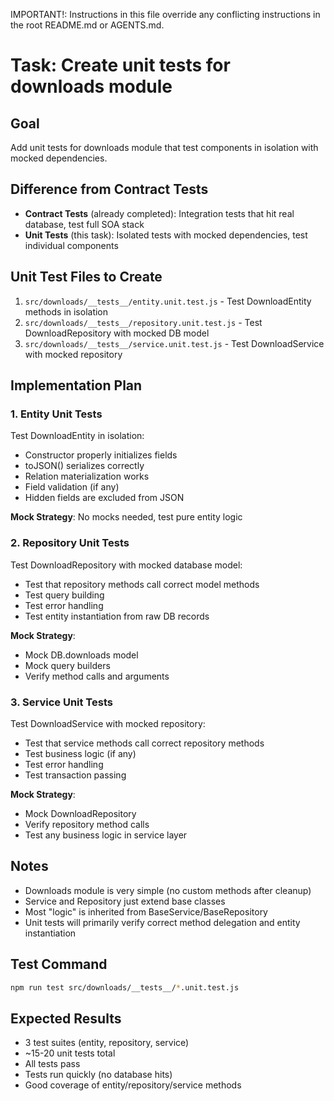IMPORTANT!: Instructions in this file override any conflicting instructions in the root README.md or AGENTS.md.

# Task: Create unit tests for downloads module

## Goal
Add unit tests for downloads module that test components in isolation with mocked dependencies.

## Difference from Contract Tests
- **Contract Tests** (already completed): Integration tests that hit real database, test full SOA stack
- **Unit Tests** (this task): Isolated tests with mocked dependencies, test individual components

## Unit Test Files to Create
1. `src/downloads/__tests__/entity.unit.test.js` - Test DownloadEntity methods in isolation
2. `src/downloads/__tests__/repository.unit.test.js` - Test DownloadRepository with mocked DB model
3. `src/downloads/__tests__/service.unit.test.js` - Test DownloadService with mocked repository

## Implementation Plan

### 1. Entity Unit Tests
Test DownloadEntity in isolation:
- Constructor properly initializes fields
- toJSON() serializes correctly
- Relation materialization works
- Field validation (if any)
- Hidden fields are excluded from JSON

**Mock Strategy**: No mocks needed, test pure entity logic

### 2. Repository Unit Tests
Test DownloadRepository with mocked database model:
- Test that repository methods call correct model methods
- Test query building
- Test error handling
- Test entity instantiation from raw DB records

**Mock Strategy**:
- Mock DB.downloads model
- Mock query builders
- Verify method calls and arguments

### 3. Service Unit Tests
Test DownloadService with mocked repository:
- Test that service methods call correct repository methods
- Test business logic (if any)
- Test error handling
- Test transaction passing

**Mock Strategy**:
- Mock DownloadRepository
- Verify repository method calls
- Test any business logic in service layer

## Notes
- Downloads module is very simple (no custom methods after cleanup)
- Service and Repository just extend base classes
- Most "logic" is inherited from BaseService/BaseRepository
- Unit tests will primarily verify correct method delegation and entity instantiation

## Test Command
```bash
npm run test src/downloads/__tests__/*.unit.test.js
```

## Expected Results
- 3 test suites (entity, repository, service)
- ~15-20 unit tests total
- All tests pass
- Tests run quickly (no database hits)
- Good coverage of entity/repository/service methods
